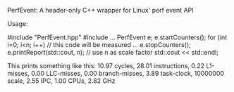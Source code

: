 PerfEvent: A header-only C++ wrapper for Linux' perf event API

Usage:

#include "PerfEvent.hpp"
#include <iostream>
...
PerfEvent e;
e.startCounters();
for (int i=0; i<n; i++) // this code will be measured
  ...
e.stopCounters();
e.printReport(std::cout, n); // use n as scale factor
std::cout << std::endl;

This prints something like this:
10.97 cycles, 28.01 instructions, 0.22 L1-misses, 0.00 LLC-misses, 0.00 branch-misses, 3.89 task-clock, 10000000 scale, 2.55 IPC, 1.00 CPUs, 2.82 GHz
